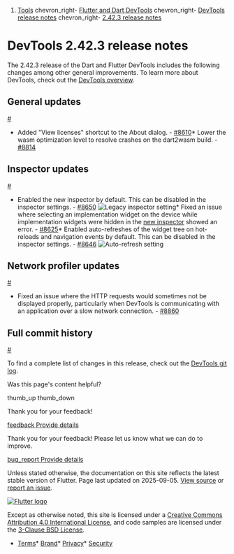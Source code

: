 1. [Tools](/tools) chevron\_right- [Flutter and Dart DevTools](/tools/devtools) chevron\_right- [DevTools release notes](/tools/devtools/release-notes) chevron\_right- [2.42.3 release notes](/tools/devtools/release-notes/release-notes-2.42.3)

DevTools 2.42.3 release notes
=============================

The 2.42.3 release of the Dart and Flutter DevTools includes the following changes among other general improvements. To learn more about DevTools, check out the [DevTools overview](/tools/devtools/overview).

General updates
---------------

[#](#general-updates)

* Added "View licenses" shortcut to the About dialog. - [#8610](https://github.com/flutter/devtools/pull/8610)* Lower the wasm optimization level to resolve crashes on the dart2wasm build. - [#8814](https://github.com/flutter/devtools/pull/8814)

Inspector updates
-----------------

[#](#inspector-updates)

* Enabled the new inspector by default. This can be disabled in the inspector settings. - [#8650](https://github.com/flutter/devtools/pull/8650) ![Legacy inspector setting](/tools/devtools/release-notes/images-2.42.3/legacy_inspector_setting.png "Legacy inspector setting")* Fixed an issue where selecting an implementation widget on the device while implementation widgets were hidden in the [new inspector](https://docs.flutter.dev/tools/devtools/release-notes/release-notes-2.40.1#inspector-updates) showed an error. - [#8625](https://github.com/flutter/devtools/pull/8625)* Enabled auto-refreshes of the widget tree on hot-reloads and navigation events by default. This can be disabled in the inspector settings. - [#8646](https://github.com/flutter/devtools/pull/8646) ![Auto-refresh setting](/tools/devtools/release-notes/images-2.42.3/inspector_auto_refresh_setting.png "Inspector auto-refresh setting")

Network profiler updates
------------------------

[#](#network-profiler-updates)

* Fixed an issue where the HTTP requests would sometimes not be displayed properly, particularly when DevTools is communicating with an application over a slow network connection. - [#8860](https://github.com/flutter/devtools/pull/8860)

Full commit history
-------------------

[#](#full-commit-history)

To find a complete list of changes in this release, check out the [DevTools git log](https://github.com/flutter/devtools/tree/v2.42.3).

Was this page's content helpful?

thumb\_up thumb\_down

Thank you for your feedback!

 [feedback Provide details](https://github.com/flutter/website/issues/new?template=1_page_issue.yml&&page-url=https://docs.flutter.dev/tools/devtools/release-notes/release-notes-2.42.3/&page-source=https://github.com/flutter/website/tree/main/src/content/tools/devtools/release-notes/release-notes-2.42.3.md)

Thank you for your feedback! Please let us know what we can do to improve.

 [bug\_report Provide details](https://github.com/flutter/website/issues/new?template=1_page_issue.yml&&page-url=https://docs.flutter.dev/tools/devtools/release-notes/release-notes-2.42.3/&page-source=https://github.com/flutter/website/tree/main/src/content/tools/devtools/release-notes/release-notes-2.42.3.md)

Unless stated otherwise, the documentation on this site reflects the latest stable version of Flutter. Page last updated on 2025-09-05. [View source](https://github.com/flutter/website/tree/main/src/content/tools/devtools/release-notes/release-notes-2.42.3.md) or [report an issue](https://github.com/flutter/website/issues/new?template=1_page_issue.yml&&page-url=https://docs.flutter.dev/tools/devtools/release-notes/release-notes-2.42.3/&page-source=https://github.com/flutter/website/tree/main/src/content/tools/devtools/release-notes/release-notes-2.42.3.md "Report an issue with this page").

[![Flutter logo](/assets/images/branding/flutter/logo+text/horizontal/white.svg)](https://flutter.dev)

Except as otherwise noted, this site is licensed under a [Creative Commons Attribution 4.0 International License](https://creativecommons.org/licenses/by/4.0/), and code samples are licensed under the [3-Clause BSD License](https://opensource.org/licenses/BSD-3-Clause).

* [Terms](/tos "Terms of use")* [Brand](/brand "Brand usage guidelines")* [Privacy](https://policies.google.com/privacy "Privacy policy")* [Security](/security "Security philosophy and practices")

   
